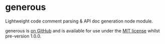 
# generous
Lightweight code comment parsing & API doc generation node module.



generous is [on GitHub](https://github.com/sw4/generous) and is available for use under the [MIT license](https://opensource.org/licenses/MIT) whilst pre-version 1.0.0.


